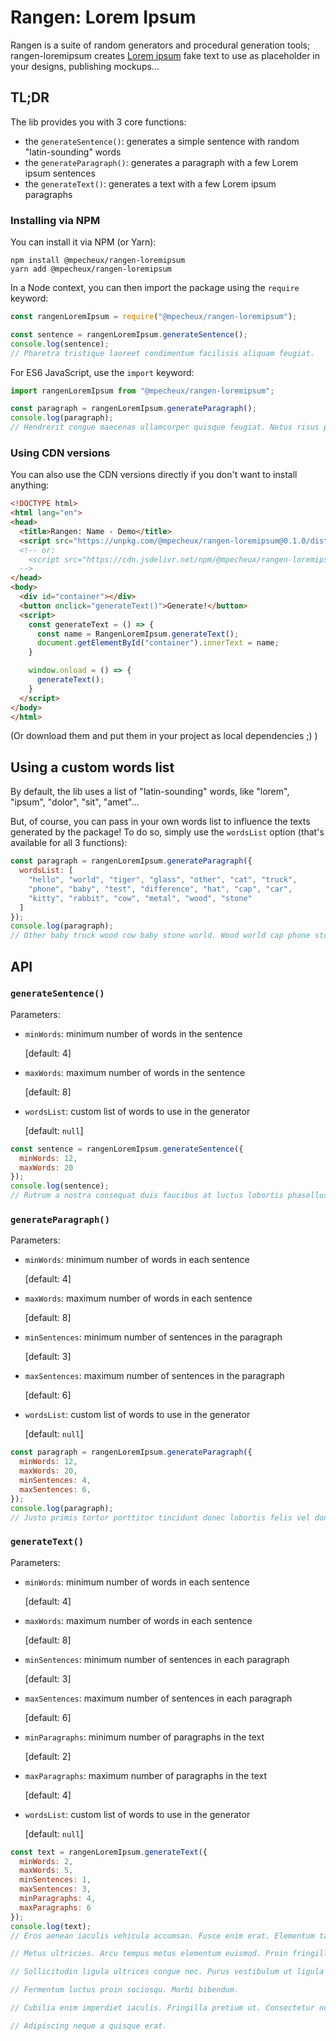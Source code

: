 # Rangen: Lorem Ipsum

Rangen is a suite of random generators and procedural generation tools; rangen-loremipsum creates [Lorem ipsum](https://en.wikipedia.org/wiki/Lorem_ipsum) fake text to use as placeholder in your designs, publishing mockups...

## TL;DR

The lib provides you with 3 core functions:

- the `generateSentence()`: generates a simple sentence with random "latin-sounding" words
- the `generateParagraph()`: generates a paragraph with a few Lorem ipsum sentences
- the `generateText()`: generates a text with a few Lorem ipsum paragraphs

### Installing via NPM

You can install it via NPM (or Yarn):

```
npm install @mpecheux/rangen-loremipsum
yarn add @mpecheux/rangen-loremipsum
```

In a Node context, you can then import the package using the `require` keyword:

```js
const rangenLoremIpsum = require("@mpecheux/rangen-loremipsum");

const sentence = rangenLoremIpsum.generateSentence();
console.log(sentence);
// Pharetra tristique laoreet condimentum facilisis aliquam feugiat.
```

For ES6 JavaScript, use the `import` keyword:

```js
import rangenLoremIpsum from "@mpecheux/rangen-loremipsum";

const paragraph = rangenLoremIpsum.generateParagraph();
console.log(paragraph);
// Hendrerit congue maecenas ullamcorper quisque feugiat. Netus risus primis ultricies amet. Netus malesuada faucibus torquent commodo maecenas arcu dictumst. Nostra sit odio mollis aliquam nec congue commodo.
```

### Using CDN versions

You can also use the CDN versions directly if you don't want to install anything:

```html
<!DOCTYPE html>
<html lang="en">
<head>
  <title>Rangen: Name - Demo</title>
  <script src="https://unpkg.com/@mpecheux/rangen-loremipsum@0.1.0/dist/rangen-loremipsum.min.js"></script>
  <!-- or:
    <script src="https://cdn.jsdelivr.net/npm/@mpecheux/rangen-loremipsum@0.1.0/dist/rangen-loremipsum.min.js"></script>
  -->
</head>
<body>
  <div id="container"></div>
  <button onclick="generateText()">Generate!</button>
  <script>
    const generateText = () => {
      const name = RangenLoremIpsum.generateText();
      document.getElementById("container").innerText = name;
    }

    window.onload = () => {
      generateText();
    }
  </script>
</body>
</html>
```

(Or download them and put them in your project as local dependencies ;) )

## Using a custom words list

By default, the lib uses a list of "latin-sounding" words, like "lorem", "ipsum", "dolor", "sit", "amet"...

But, of course, you can pass in your own words list to influence the texts generated by the package! To do so, simply use the `wordsList` option (that's available for all 3 functions):

```js
const paragraph = rangenLoremIpsum.generateParagraph({
  wordsList: [
    "hello", "world", "tiger", "glass", "other", "cat", "truck",
    "phone", "baby", "test", "difference", "hat", "cap", "car",
    "kitty", "rabbit", "cow", "metal", "wood", "stone"
  ]
});
console.log(paragraph);
// Other baby truck wood cow baby stone world. Wood world cap phone stone baby hello. Car wood truck car kitty test. Phone baby rabbit kitty cat hat truck. Difference glass kitty stone difference.
```

## API

### `generateSentence()`

Parameters:

- `minWords`: minimum number of words in the sentence
  
  [default: 4]
- `maxWords`: maximum number of words in the sentence
  
  [default: 8]
- `wordsList`: custom list of words to use in the generator
  
  [default: `null`]

```js
const sentence = rangenLoremIpsum.generateSentence({
  minWords: 12,
  maxWords: 20
});
console.log(sentence);
// Rutrum a nostra consequat duis faucibus at luctus lobortis phasellus class proin ut nunc.
```

### `generateParagraph()`

Parameters:

- `minWords`: minimum number of words in each sentence
  
  [default: 4]
- `maxWords`: maximum number of words in each sentence
  
  [default: 8]

- `minSentences`: minimum number of sentences in the paragraph
  
  [default: 3]
- `maxSentences`: maximum number of sentences in the paragraph
  
  [default: 6]
- `wordsList`: custom list of words to use in the generator
  
  [default: `null`]

```js
const paragraph = rangenLoremIpsum.generateParagraph({
  minWords: 12,
  maxWords: 20,
  minSentences: 4,
  maxSentences: 6,
});
console.log(paragraph);
// Justo primis tortor porttitor tincidunt donec lobortis felis vel donec blandit aenean curabitur convallis semper libero sociosqu et mauris bibendum. A donec sit fames imperdiet semper tortor volutpat dui facilisis purus velit nam arcu at. Rhoncus vulputate varius consequat per ante tincidunt suspendisse vehicula pharetra aliquet fames enim pulvinar dolor nam curae. Ante dapibus pretium litora tortor mollis vestibulum habitant felis enim quisque aliquam cubilia aliquam tellus auctor turpis vestibulum. Quis sodales mi sed ipsum auctor mattis ultricies diam nostra pulvinar tristique nullam. Enim integer euismod ligula fermentum aliquet dictum ultrices quam velit hac gravida auctor faucibus a nostra rhoncus interdum cras.
```

### `generateText()`

Parameters:

- `minWords`: minimum number of words in each sentence
  
  [default: 4]
- `maxWords`: maximum number of words in each sentence
  
  [default: 8]

- `minSentences`: minimum number of sentences in each paragraph
  
  [default: 3]
- `maxSentences`: maximum number of sentences in each paragraph
  
  [default: 6]

- `minParagraphs`: minimum number of paragraphs in the text
  
  [default: 2]
- `maxParagraphs`: maximum number of paragraphs in the text
  
  [default: 4]
- `wordsList`: custom list of words to use in the generator
  
  [default: `null`]

```js
const text = rangenLoremIpsum.generateText({
  minWords: 2,
  maxWords: 5,
  minSentences: 1,
  maxSentences: 3,
  minParagraphs: 4,
  maxParagraphs: 6
});
console.log(text);
// Eros aenean iaculis vehicula accumsan. Fusce enim erat. Elementum taciti nostra.

// Metus ultricies. Arcu tempus metus elementum euismod. Proin fringilla consequat.

// Sollicitudin ligula ultrices congue nec. Purus vestibulum ut ligula egestas. Praesent urna integer.

// Fermentum luctus proin sociosqu. Morbi bibendum.

// Cubilia enim imperdiet iaculis. Fringilla pretium ut. Consectetur non elit ullamcorper.

// Adipiscing neque a quisque erat.
```
